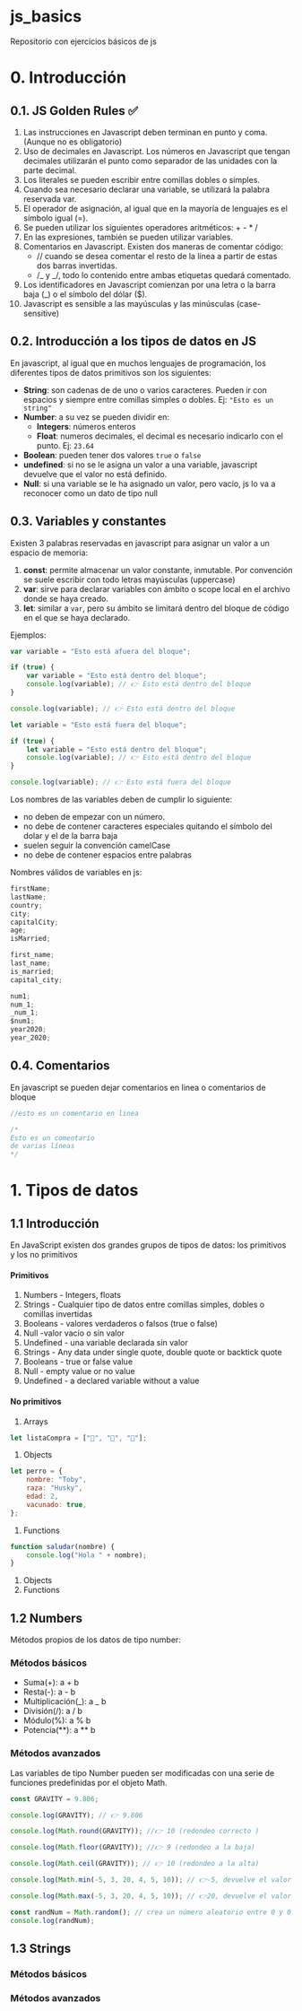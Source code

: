 # js_basics

Repositorio con ejercicios básicos de js

# 0. Introducción

## 0.1. JS Golden Rules ✅

1. Las instrucciones en Javascript deben terminan en punto y coma. (Aunque no es obligatorio)
2. Uso de decimales en Javascript. Los números en Javascript que tengan decimales utilizarán el punto como separador de las unidades con la parte decimal.
3. Los literales se pueden escribir entre comillas dobles o simples.
4. Cuando sea necesario declarar una variable, se utilizará la palabra reservada var.
5. El operador de asignación, al igual que en la mayoría de lenguajes es el símbolo igual (=).
6. Se pueden utilizar los siguientes operadores aritméticos: + - \* /
7. En las expresiones, también se pueden utilizar variables.
8. Comentarios en Javascript. Existen dos maneras de comentar código:
    - // cuando se desea comentar el resto de la línea a partir de estas dos barras invertidas.
    - /_ y _/, todo lo contenido entre ambas etiquetas quedará comentado.
9. Los identificadores en Javascript comienzan por una letra o la barra baja (\_) o el símbolo del dólar ($).
10. Javascript es sensible a las mayúsculas y las minúsculas (case-sensitive)

## 0.2. Introducción a los tipos de datos en JS

En javascript, al igual que en muchos lenguajes de programación, los diferentes tipos de datos primitivos son los siguientes:

-   **String**: son cadenas de de uno o varios caracteres. Pueden ir con espacios y siempre entre comillas simples o dobles. Ej: `"Esto es un string"`
-   **Number**: a su vez se pueden dividir en:
    -   **Integers**: números enteros
    -   **Float**: numeros decimales, el decimal es necesario indicarlo con el punto. Ej: `23.64`
-   **Boolean**: pueden tener dos valores `true` o `false`
-   **undefined**: si no se le asigna un valor a una variable, javascript devuelve que el valor no está definido.
-   **Null**: si una variable se le ha asignado un valor, pero vacío, js lo va a reconocer como un dato de tipo null

## 0.3. Variables y constantes

Existen 3 palabras reservadas en javascript para asignar un valor a un espacio de memoria:

1. **const**: permite almacenar un valor constante, inmutable. Por convención se suele escribir con todo letras mayúsculas (uppercase)
1. **var**: sirve para declarar variables con ámbito o scope local en el archivo donde se haya creado.
1. **let**: similar a `var`, pero su ámbito se limitará dentro del bloque de código en el que se haya declarado.

Ejemplos:

```js
var variable = "Esto está afuera del bloque";

if (true) {
    var variable = "Esto está dentro del bloque";
    console.log(variable); // 👉 Esto está dentro del bloque
}

console.log(variable); // 👉 Esto está dentro del bloque
```

```js
let variable = "Esto está fuera del bloque";

if (true) {
    let variable = "Esto está dentro del bloque";
    console.log(variable); // 👉 Esto está dentro del bloque
}

console.log(variable); // 👉 Esto está fuera del bloque
```

Los nombres de las variables deben de cumplir lo siguiente:

-   no deben de empezar con un número.
-   no debe de contener caracteres especiales quitando el símbolo del dolar y el de la barra baja
-   suelen seguir la convención camelCase
-   no debe de contener espacios entre palabras

Nombres válidos de variables en js:

```js
firstName;
lastName;
country;
city;
capitalCity;
age;
isMarried;

first_name;
last_name;
is_married;
capital_city;

num1;
num_1;
_num_1;
$num1;
year2020;
year_2020;
```

## 0.4. Comentarios

En javascript se pueden dejar comentarios en linea o comentarios de bloque

```js
//esto es un comentario en linea
```

```js
/*
Esto es un comentario
de varias líneas
*/
```

# 1. Tipos de datos

## 1.1 Introducción

En JavaScript existen dos grandes grupos de tipos de datos: los primitivos y los no primitivos

#### Primitivos

1. Numbers - Integers, floats
1. Strings - Cualquier tipo de datos entre comillas simples, dobles o comillas invertidas
1. Booleans - valores verdaderos o falsos (true o false)
1. Null -valor vacío o sin valor
1. Undefined - una variable declarada sin valor
1. Strings - Any data under single quote, double quote or backtick quote
1. Booleans - true or false value
1. Null - empty value or no value
1. Undefined - a declared variable without a value

#### No primitivos

1. Arrays

```js
let listaCompra = ["🍞", "🥦", "🍎"];
```

1. Objects

```js
let perro = {
    nombre: "Toby",
    raza: "Husky",
    edad: 2,
    vacunado: true,
};
```

1. Functions

```js
function saludar(nombre) {
    console.log("Hola " + nombre);
}
```

1. Objects
1. Functions

## 1.2 Numbers

Métodos propios de los datos de tipo number:

### Métodos básicos

-   Suma(+): a + b
-   Resta(-): a - b
-   Multiplicación(_): a _ b
-   División(/): a / b
-   Módulo(%): a % b
-   Potencia(**): a ** b

### Métodos avanzados

Las variables de tipo Number pueden ser modificadas con una serie de funciones predefinidas por el objeto Math.

```js
const GRAVITY = 9.806;

console.log(GRAVITY); // 👉 9.806

console.log(Math.round(GRAVITY)); //👉 10 (redondeo correcto )

console.log(Math.floor(GRAVITY)); //👉 9 (redondeo a la baja)

console.log(Math.ceil(GRAVITY)); // 👉 10 (redondeo a la alta)

console.log(Math.min(-5, 3, 20, 4, 5, 10)); // 👉-5, devuelve el valor mínimo

console.log(Math.max(-5, 3, 20, 4, 5, 10)); // 👉20, devuelve el valor máximo

const randNum = Math.random(); // crea un número aleatorio entre 0 y 0.999999
console.log(randNum);
```

## 1.3 Strings

### Métodos básicos

### Métodos avanzados

